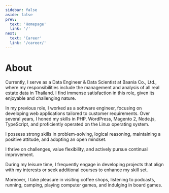 ```yaml
---
sidebar: false
aside: false
prev:
  text: 'Homepage'
  link: '/'
next:
  text: 'Career'
  link: '/career/'
---
```

# About

Currently, I serve as a Data Engineer & Data Scientist at Baania Co., Ltd., where my responsibilities include the management and analysis of all real estate data in Thailand. I find immense satisfaction in this role, given its enjoyable and challenging nature.

In my previous role, I worked as a software engineer, focusing on developing web applications tailored to customer requirements. Over several years, I honed my skills in PHP, WordPress, Magento 2, Node.js, TypeScript, and proficiently operated on the Linux operating system.

I possess strong skills in problem-solving, logical reasoning, maintaining a positive attitude, and adopting an open mindset. 

I thrive on challenges, value flexibility, and actively pursue continual improvement.

During my leisure time, I frequently engage in developing projects that align with my interests or seek additional courses to enhance my skill set. 

Moreover, I take pleasure in visiting coffee shops, listening to podcasts, running, camping, playing computer games, and indulging in board games.
